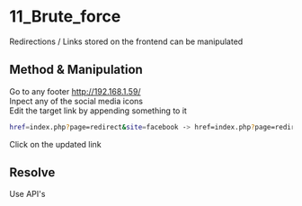 # 11_Brute_force

Redirections / Links stored on the frontend can be manipulated

## Method & Manipulation

Go to any footer http://192.168.1.59/  
Inpect any of the social media icons  
Edit the target link by appending something to it
```bash
href=index.php?page=redirect&site=facebook -> href=index.php?page=redirect&site=facebook/home
```
Click on the updated link

## Resolve

Use API's
